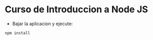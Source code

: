 Curso de Introduccion a Node JS
===============================
- Bajar la aplicacion y ejecute: 

```
npm install 
```

